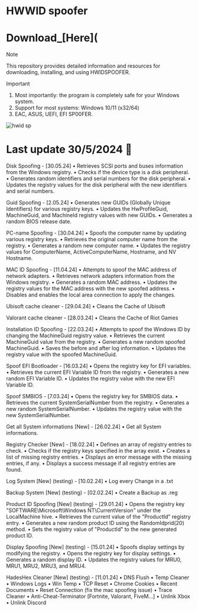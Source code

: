 # HWWID spoofer

# Download_[Here](

> [!Note]
> This repository provides detailed information and resources for downloading, installing, and using HWIDSPOOFER.

> [!Important]
> 1. Most importantly: the program is completely safe for your Windows system.
> 2. Support for most systems: Windows 10/11 (x32/64)
> 3. EAC, ASUS, UEFI, EFI SP00FER.

![hwid sp](https://github.com/Rushikesh07092001/HWID-Spoofer/assets/56195181/56113326-01e0-4bb9-9e9e-6ced87959cf9)


# Last update 30/5/2024 🚀

Disk Spoofing - [30.05.24] • Retrieves SCSI ports and buses information from the Windows registry. • Checks if the device type is a disk peripheral. • Generates random identifiers and serial numbers for the disk peripheral. • Updates the registry values for the disk peripheral with the new identifiers and serial numbers.

Guid Spoofing - [2.05.24] • Generates new GUIDs (Globally Unique Identifiers) for various registry keys. • Updates the HwProfileGuid, MachineGuid, and MachineId registry values with new GUIDs. • Generates a random BIOS release date.

PC-name Spoofing - [30.04.24] • Spoofs the computer name by updating various registry keys. • Retrieves the original computer name from the registry. • Generates a random new computer name. • Updates the registry values for ComputerName, ActiveComputerName, Hostname, and NV Hostname.

MAC ID Spoofing - [11.04.24] • Attempts to spoof the MAC address of network adapters. • Retrieves network adapters information from the Windows registry. • Generates a random MAC address. • Updates the registry values for the MAC address with the new spoofed address. • Disables and enables the local area connection to apply the changes.

Ubisoft cache cleaner - [29.04.24] • Cleans the Cache of Ubisoft

Valorant cache cleaner - [28.03.24] • Cleans the Cache of Riot Games

Installation ID Spoofing - [22.03.24] • Attempts to spoof the Windows ID by changing the MachineGuid registry value. • Retrieves the current MachineGuid value from the registry. • Generates a new random spoofed MachineGuid. • Saves the before and after log information. • Updates the registry value with the spoofed MachineGuid.

Spoof EFI Bootloader - [16.03.24] • Opens the registry key for EFI variables. • Retrieves the current EFI Variable ID from the registry. • Generates a new random EFI Variable ID. • Updates the registry value with the new EFI Variable ID.

Spoof SMBIOS - [7.03.24] • Opens the registry key for SMBIOS data. • Retrieves the current SystemSerialNumber from the registry. • Generates a new random SystemSerialNumber. • Updates the registry value with the new SystemSerialNumber.

Get all System informations [New] - [26.02.24] • Get all System informations.

Registry Checker [New] - [18.02.24] • Defines an array of registry entries to check. • Checks if the registry keys specified in the array exist. • Creates a list of missing registry entries. • Displays an error message with the missing entries, if any. • Displays a success message if all registry entries are found.

Log System [New] (testing) - [10.02.24] • Log every Change in a .txt

Backup System [New] (testing) - [02.02.24] • Create a Backup as .reg

Product ID Spoofing [New] (testing) - [29.01.24] • Opens the registry key "SOFTWARE\Microsoft\Windows NT\CurrentVersion" under the LocalMachine hive. • Retrieves the current value of the "ProductId" registry entry. • Generates a new random product ID using the RandomIdprid(20) method. • Sets the registry value of "ProductId" to the new generated product ID.

Display Spoofing [New] (testing) - [15.01.24] • Spoofs display settings by modifying the registry. • Opens the registry key for display settings. • Generates a random display ID. • Updates the registry values for MRU0, MRU1, MRU2, MRU3, and MRU4.

HadesHex Cleaner [New] (testing) - [11.01.24] • DNS Flush • Temp Cleaner • Windows Logs • Win Temp • TCP Reset • Chrome Cookies • Recent Documents • Reset Connection (fix the mac spoofing issue) • Trace Cleaner • Anti-Cheat-Terminator [Fortnite, Valorant, FiveM...] • Unlink Xbox • Unlink Discord
